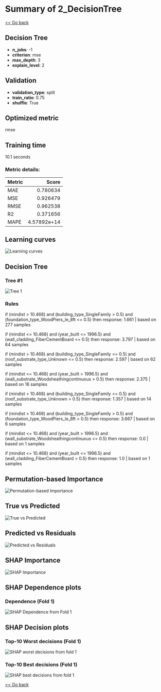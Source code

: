 # Summary of 2_DecisionTree

[<< Go back](../README.md)


## Decision Tree
- **n_jobs**: -1
- **criterion**: mse
- **max_depth**: 3
- **explain_level**: 2

## Validation
 - **validation_type**: split
 - **train_ratio**: 0.75
 - **shuffle**: True

## Optimized metric
rmse

## Training time

10.1 seconds

### Metric details:
| Metric   |       Score |
|:---------|------------:|
| MAE      | 0.780634    |
| MSE      | 0.926479    |
| RMSE     | 0.962538    |
| R2       | 0.371656    |
| MAPE     | 4.57892e+14 |



## Learning curves
![Learning curves](learning_curves.png)

## Decision Tree 

### Tree #1
![Tree 1](learner_fold_0_tree.svg)

### Rules

if (mindist > 10.468) and (building_type_SingleFamily > 0.5) and (foundation_type_WoodPiers_le_8ft <= 0.5) then response: 1.661 | based on 277 samples

if (mindist <= 10.468) and (year_built <= 1996.5) and (wall_cladding_FiberCementBoard <= 0.5) then response: 3.797 | based on 64 samples

if (mindist > 10.468) and (building_type_SingleFamily <= 0.5) and (roof_substrate_type_Unknown <= 0.5) then response: 2.597 | based on 62 samples

if (mindist <= 10.468) and (year_built > 1996.5) and (wall_substrate_Woodsheathingcontinuous > 0.5) then response: 2.375 | based on 16 samples

if (mindist > 10.468) and (building_type_SingleFamily <= 0.5) and (roof_substrate_type_Unknown > 0.5) then response: 1.357 | based on 14 samples

if (mindist > 10.468) and (building_type_SingleFamily > 0.5) and (foundation_type_WoodPiers_le_8ft > 0.5) then response: 3.667 | based on 6 samples

if (mindist <= 10.468) and (year_built > 1996.5) and (wall_substrate_Woodsheathingcontinuous <= 0.5) then response: 0.0 | based on 1 samples

if (mindist <= 10.468) and (year_built <= 1996.5) and (wall_cladding_FiberCementBoard > 0.5) then response: 1.0 | based on 1 samples





## Permutation-based Importance
![Permutation-based Importance](permutation_importance.png)
## True vs Predicted

![True vs Predicted](true_vs_predicted.png)


## Predicted vs Residuals

![Predicted vs Residuals](predicted_vs_residuals.png)



## SHAP Importance
![SHAP Importance](shap_importance.png)

## SHAP Dependence plots

### Dependence (Fold 1)
![SHAP Dependence from Fold 1](learner_fold_0_shap_dependence.png)

## SHAP Decision plots

### Top-10 Worst decisions (Fold 1)
![SHAP worst decisions from fold 1](learner_fold_0_shap_worst_decisions.png)
### Top-10 Best decisions (Fold 1)
![SHAP best decisions from fold 1](learner_fold_0_shap_best_decisions.png)

[<< Go back](../README.md)
